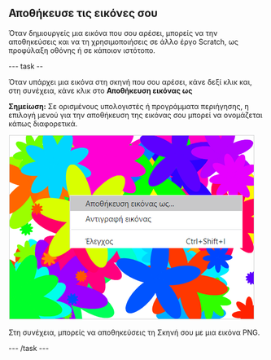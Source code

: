 ## Αποθήκευσε τις εικόνες σoυ

Όταν δημιουργείς μια εικόνα που σου αρέσει, μπορείς να την αποθηκεύσεις και να τη χρησιμοποιήσεις σε άλλο έργο Scratch, ως προφύλαξη οθόνης ή σε κάποιον ιστότοπο.

--- task --

Όταν υπάρχει μια εικόνα στη σκηνή που σου αρέσει, κάνε δεξί κλικ και, στη συνέχεια, κάνε κλικ στο **Αποθήκευση εικόνας ως**

**Σημείωση:** Σε ορισμένους υπολογιστές ή προγράμματα περιήγησης, η επιλογή μενού για την αποθήκευση της εικόνας σου μπορεί να ονομάζεται κάπως διαφορετικά.

![στιγμιότυπο οθόνης](images/flower-save-stage.png)

Στη συνέχεια, μπορείς να αποθηκεύσεις τη Σκηνή σου με μια εικόνα PNG.

--- /task ---